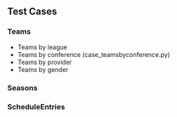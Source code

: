 ## Test Cases

### Teams
* Teams by league
* Teams by conference (case_teamsbyconference.py)
* Teams by provider
* Teams by gender

### Seasons

### ScheduleEntries
